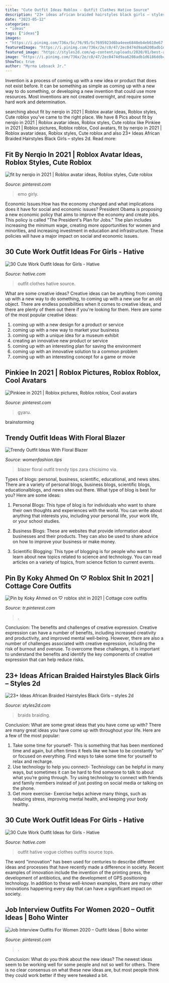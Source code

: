 ```yaml
---
title: "Cute Outfit Ideas Roblox - Outfit Clothes Hative Source"
description: "23+ ideas african braided hairstyles black girls – styles 2d"
date: "2023-05-12"
categories:
- "ideas"
tags: ["ideas"]
images:
- "https://i.pinimg.com/736x/5c/76/95/5c7695923d6ba4eee6840eb4eb610e67.jpg"
featuredImage: "https://i.pinimg.com/736x/2e/c0/47/2ec0474d9aa6208adb1d6186ddbca227.jpg"
featured_image: "https://styles2d.com/wp-content/uploads/2020/01/best-african-braided-hairstyles-15.jpg"
image: "https://i.pinimg.com/736x/2e/c0/47/2ec0474d9aa6208adb1d6186ddbca227.jpg"
ShowToc: true
author: "Myrna Lebsack Jr."
---
```



Invention is a process of coming up with a new idea or product that does not exist before. It can be something as simple as coming up with a new way to do something, or developing a new invention that could use more resources. Most inventions are not created overnight, and require some hard work and determination.

	

		
searching about fit by nerqio in 2021 | Roblox avatar ideas, Roblox styles, Cute roblox you've came to the right place. We have 8 Pics about fit by nerqio in 2021 | Roblox avatar ideas, Roblox styles, Cute roblox like Pinkiee in 2021 | Roblox pictures, Roblox roblox, Cool avatars, fit by nerqio in 2021 | Roblox avatar ideas, Roblox styles, Cute roblox and also 23+ Ideas African Braided Hairstyles Black Girls – styles 2d. Read more:
		
    
## Fit By Nerqio In 2021 | Roblox Avatar Ideas, Roblox Styles, Cute Roblox

<img loading=lazy src="https://i.pinimg.com/736x/5c/76/95/5c7695923d6ba4eee6840eb4eb610e67.jpg" onerror="this.onerror=null;this.src='https://tse3.mm.bing.net/th?id=OIP.0kvqRooPbpRtbc6MCYjx5QHaNw&amp;pid=15.1';" alt="fit by nerqio in 2021 | Roblox avatar ideas, Roblox styles, Cute roblox">

_Source: pinterest.com_

>emo girly. 

	

Economic Issues:How has the economy changed and what implications does it have for social and economic issues?
President Obama is proposing a new economic policy that aims to improve the economy and create jobs. This policy is called "The President's Plan for Jobs." The plan includes increasing the minimum wage, creating more opportunities for women and minorities, and increasing investment in education and infrastructure. These policies will have a major impact on social and economic issues.

    
## 30 Cute Work Outfit Ideas For Girls - Hative

<img loading=lazy src="https://hative.com/wp-content/uploads/2015/02/work-outfit-ideas/30-cute-work-outfit-ideas-for-girls.jpg" onerror="this.onerror=null;this.src='https://tse3.mm.bing.net/th?id=OIP.UUgzNylxtTNRAqcO0tR2EAHaK_&amp;pid=15.1';" alt="30 Cute Work Outfit Ideas for Girls - Hative">

_Source: hative.com_

>outfit clothes hative source. 

	

What are some creative ideas?
Creative ideas can be anything from coming up with a new way to do something, to coming up with a new use for an old object. There are endless possibilities when it comes to creative ideas, and there are plenty of them out there if you're looking for them. Here are some of the most popular creative ideas: 
1. coming up with a new design for a product or service 
2. coming up with a new way to market your business 
3. coming up with a unique idea for a museum exhibit 
4. creating an innovative new product or service 
5. coming up with an interesting plan for saving the environment 
6. coming up with an innovative solution to a common problem 
7. coming up with an interesting concept for a game or movie 

    
## Pinkiee In 2021 | Roblox Pictures, Roblox Roblox, Cool Avatars

<img loading=lazy src="https://i.pinimg.com/736x/2e/c0/47/2ec0474d9aa6208adb1d6186ddbca227.jpg" onerror="this.onerror=null;this.src='https://tse2.mm.bing.net/th?id=OIP.aEurISryJgBIZBmFqjs66wHaOc&amp;pid=15.1';" alt="Pinkiee in 2021 | Roblox pictures, Roblox roblox, Cool avatars">

_Source: pinterest.com_

>gyaru. 

	
 brainstorming

    
## Trendy Outfit Ideas With Floral Blazer

<img loading=lazy src="https://www.womenfashion.tips/wp-content/uploads/2015/03/sheinside-yellow-zara-turquoiselook-main-single.jpg" onerror="this.onerror=null;this.src='https://tse4.mm.bing.net/th?id=OIP.8tuYeg6i0_cP6-miv546-wHaK3&amp;pid=15.1';" alt="Trendy Outfit Ideas With Floral Blazer">

_Source: womenfashion.tips_

>blazer floral outfit trendy tips zara chicisimo via. 

	

Types of blogs: personal, business, scientific, educational, and news sites.
There are a variety of personal blogs, business blogs, scientific blogs, educationalblogs, and news sites out there. What type of blog is best for you? Here are some ideas:
1. Personal Blogs: This type of blog is for individuals who want to share their own thoughts and experiences with the world. You can write about anything that interests you, including your personal life, your work life, or your school studies.

2. Business Blogs: These are websites that provide information about businesses and their products. They can also be used to share advice on how to improve your business or make money.

3. Scientific Blogging: This type of blogging is for people who want to learn about new topics related to science and technology. You can read articles on a variety of topics, from science fiction to current events.


    
## Pin By Koky Ahmed On ♡ Roblox Shit In 2021 | Cottage Core Outfits

<img loading=lazy src="https://i.pinimg.com/736x/eb/29/a8/eb29a80dd370048ae7fea8741d8373b9.jpg" onerror="this.onerror=null;this.src='https://tse2.mm.bing.net/th?id=OIP.7cCgowRIL8i8hq1cmz9XOQHaLW&amp;pid=15.1';" alt="Pin by Koky Ahmed on ♡ roblox shit in 2021 | Cottage core outfits">

_Source: tr.pinterest.com_

>. 

	

Conclusion: The benefits and challenges of creative expression.
Creative expression can have a number of benefits, including increased creativity and productivity, and improved mental well-being. However, there are also a number of challenges associated with creative expression, including the risk of burnout and overuse. To overcome these challenges, it is important to understand the benefits and identify the key components of creative expression that can help reduce risks.

    
## 23+ Ideas African Braided Hairstyles Black Girls – Styles 2d

<img loading=lazy src="https://styles2d.com/wp-content/uploads/2020/01/best-african-braided-hairstyles-15.jpg" onerror="this.onerror=null;this.src='https://tse2.mm.bing.net/th?id=OIP.J6jn1cmO7a9EwHRxLktqOgHaJQ&amp;pid=15.1';" alt="23+ Ideas African Braided Hairstyles Black Girls – styles 2d">

_Source: styles2d.com_

>braids braiding. 

	

Conclusion: What are some great ideas that you have come up with?
There are many great ideas you have come up with throughout your life. Here are a few of the most popular: 
1. Take some time for yourself- This is something that has been mentioned time and again, but often times it feels like we have to be constantly “on” or focused on everything. Find ways to take some time for yourself to relax and recharge. 
2. Use technology to help you connect- Technology can be helpful in many ways, but sometimes it can be hard to find someone to talk to about what you’re going through. Try using technology to connect with friends and family members instead of just posting on social media or talking on the phone. 
3. Get more exercise- Exercise helps achieve many things, such as reducing stress, improving mental health, and keeping your body healthy.

    
## 30 Cute Work Outfit Ideas For Girls - Hative

<img loading=lazy src="https://hative.com/wp-content/uploads/2015/02/work-outfit-ideas/26-cute-work-outfit-ideas-for-girls.jpg" onerror="this.onerror=null;this.src='https://tse3.mm.bing.net/th?id=OIP.MdatkZ-So3EzP9xRRheOlAHaQ7&amp;pid=15.1';" alt="30 Cute Work Outfit Ideas for Girls - Hative">

_Source: hative.com_

>outfit hative vogue clothes outfits source tops. 

	

The word "innovation" has been used for centuries to describe different ideas and processes that have recently made a difference in society. Recent examples of innovation include the invention of the printing press, the development of antibiotics, and the development of GPS positioning technology. In addition to these well-known examples, there are many other innovations happening every day that can have a significant impact on society.

    
## Job Interview Outfits For Women 2020 – Outfit Ideas | Boho Winter

<img loading=lazy src="https://i.pinimg.com/736x/29/1a/be/291abe689e9d0f9e79a3ae1c5462811d.jpg" onerror="this.onerror=null;this.src='https://tse3.mm.bing.net/th?id=OIP.vyrT0TnUIcjCxDbgUkNmbgHaLH&amp;pid=15.1';" alt="Job Interview Outfits For Women 2020 – Outfit Ideas | Boho winter">

_Source: pinterest.com_

>. 

	

Conclusion: What do you think about the new ideas?
The newest ideas seem to be working well for some people and not so well for others. There is no clear consensus on what these new ideas are, but most people think they could work better if they were tweaked a bit.

